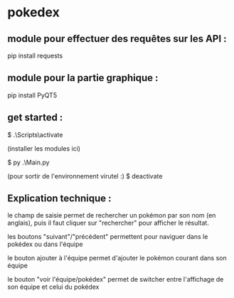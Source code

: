 # pokedex

## module pour effectuer des requêtes sur les API :

pip install requests

## module pour la partie graphique :

pip install PyQT5

## get started :

$ .\Scripts\activate

(installer les modules ici)

$ py .\Main.py

(pour sortir de l'environnement virutel :)
$ deactivate

## Explication technique :

le champ de saisie permet de rechercher un pokémon par son nom (en anglais), puis il faut cliquer sur "rechercher" pour afficher le résultat.

les boutons "suivant"/"précédent" permettent pour naviguer dans le pokédex ou dans l'équipe

le bouton ajouter à l'équipe permet d'ajouter le pokémon courant dans son équipe

le bouton "voir l'équipe/pokédex" permet de switcher entre l'affichage de son équipe et celui du pokédex
